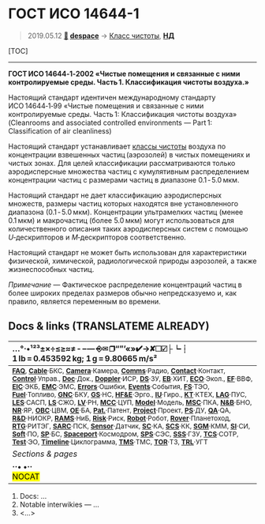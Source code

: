# ГОСТ ИСО 14644-1
> 2019.05.12 **[🚀](../index/index.md) [despace](index.md)** → [Класс чистоты](clean_lvl.md), **[НД](doc.md#НД)**

[TOC]

---

**ГОСТ ИСО 14644‑1‑2002 «Чистые помещения и связанные с ними контролируемые среды. Часть 1. Классификация чистоты воздуха.»**

Настоящий стандарт идентичен международному стандарту ИСО 14644‑1‑99 «Чистые помещения и связанные с ними контролируемые среды. Часть 1: Классификация чистоты воздуха» (Cleanrooms and associated controlled environments — Part 1: Classification of air cleanliness)

Настоящий стандарт устанавливает [классы чистоты](clean_lvl.md) воздуха по концентрации взвешенных частиц (аэрозолей) в чистых помещениях и чистых зонах. Для целей классификации рассматриваются только аэродисперсные множества частиц с кумулятивным распределением концентрации частиц с размерами частиц в диапазоне 0.1 ‑ 5.0 мкм.

Настоящий стандарт не дает классификацию аэродисперсных множеств, размеры частиц которых находятся вне установленного диапазона (0.1 ‑ 5.0 мкм). Концентрации ультрамелких частиц (менее 0.1 мкм) и макрочастиц (более 5.0 мкм) могут использоваться для количественного описания таких аэродисперсных систем с помощью *U*‑дескрипторов и *M*‑дескрипторов соответственно.

Настоящий стандарт не может быть использован для характеристики физической, химической, радиологической природы аэрозолей, а также жизнеспособных частиц.

*Примечание* — Фактическое распределение концентраций частиц в более широких пределах размеров обычно непредсказуемо и, как правило, является переменным во времени.



<p style="page-break-after:always"> </p>

## Docs & links (TRANSLATEME ALREADY)
|…°·•¹²³±×÷≤≥≈≠ ‑ −— ⎆✉ ❐“”’«»✔→✘☐☑├┕┆ 1 lb = 0.453592 kg; 1 g = 9.80665 m/s²|
|:--|
|<small>**[FAQ](faq.md)**, **[Cable](cable.md)**·БКС, **[Camera](camera.md)**·Камера, **[Comms](comms.md)**·Радио, **[Contact](contact.md)**·Контакт, **[Control](control.md)**·Управ., **[Doc](doc.md)**·Док., **[Doppler](doppler.md)**·ИСР, **[DS](ds.md)**·ЗУ, **[EB](eb.md)**·ХИТ, **[ECO](ecology.md)**·Экол., **[EF](ef.md)**·ВВФ, **[ElC](elc.md)**·ЭКБ, **[EMC](emc.md)**·ЭМС, **[Errors](error.md)**·Ошибки, **[Events](event.md)**·События, **[FS](fs.md)**·ТЭО, **[Fuel](fuel.md)**·Топливо, **[GNC](gnc.md)**·БКУ, **[GS](scs.md)**·НС, **[HF&E](hfe.md)**·Эрго., **[IU](iu.md)**·Гиро., **[KT](kt.md)**·КТЕХ, **[LAG](lag.md)**·ПУC, **[LES](les.md)**·САСП, **[LS](ls.md)**·СЖО, **[LV](lv.md)**·РН, **[MCC](mcc.md)**·ЦУП, **[Model](model.md)**·Модель, **[MSC](sc.md)**·ПКА, **[N&B](nnb.md)**·БНО, **[NR](nr.md)**·ЯР, **[OBC](obc.md)**·ЦВМ, **[OE](oe.md)**·БА, **[Pat.](патент.md)**·Патент, **[Project](project.md)**·Проект, **[PS](ps.md)**·ДУ, **[QA](quality.md)**·QA, **[R&D](rnd.md)**·НИОКР, **[RAMS](rams.md)**·НиБ, **[Risk](risk.md)**·Риск, **[Robot](robotics.md)**·Робот, **[Rover](rover.md)**·Планетоход, **[RTG](rtg.md)**·РИТЭГ, **[SARC](sarc.md)**·ПСК, **[Sensor](sensor.md)**·Датчик, **[SC](sc.md)**·КА, **[SCS](scs.md)**·КК, **[SGM](sgm.md)**·КММ, **[SI](si.md)**·СИ, **[Soft](soft.md)**·ПО, **[SP](sp.md)**·БС, **[Spaceport](spaceport.md)**·Космодром, **[SPS](sps.md)**·СЭС, **[SSS](sss.md)**·ГЗУ, **[TCS](tcs.md)**·СОТР, **[Test](test.md)**·ЭО, **[Timeline](timeline.md)**·Циклограмма, **[TMS](tms.md)**·ТМС, **[TOR](tor.md)**·ТЗ, **[TRL](trl.md)**·УГТ</small>|
|*Sections & pages*|
|**··• [](.md) •··**<br> <mark>NOCAT</mark> |

   1. Docs: …
   1. Notable interwikies — …
   1. <…>
